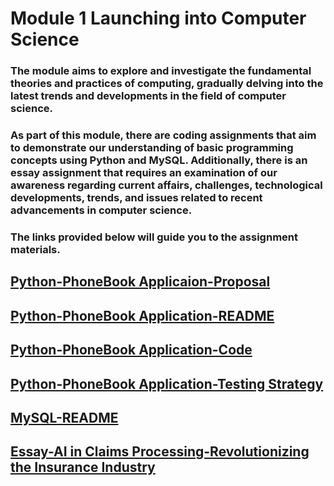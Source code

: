 # Module 1 Launching into Computer Science

### The module aims to explore and investigate the fundamental theories and practices of computing, gradually delving into the latest trends and developments in the field of computer science.

### As part of this module, there are coding assignments that aim to demonstrate our understanding of basic programming concepts using Python and MySQL. Additionally, there is an essay assignment that requires an examination of our awareness regarding current affairs, challenges, technological developments, trends, and issues related to recent advancements in computer science.

### The links provided below will guide you to the assignment materials. 

## [Python-PhoneBook Applicaion-Proposal](/pdf/Module01_Python_Phonebook_Presu.pdf)
## [Python-PhoneBook Application-README](/pdf/Module01_Python_Phonebook_README.pdf)
## [Python-PhoneBook Application-Code](/pdf/Module01_Python_Phonebook_Jupyter.pdf)
## [Python-PhoneBook Application-Testing Strategy](/pdf/Module01_Python_Phonebook_TestingStrategy.pdf)

## [MySQL-README](/pdf/Module01_MySQL_README.pdf)

## [Essay-AI in Claims Processing-Revolutionizing the Insurance Industry](/pdf/Module01_AI_InsurClaims.pdf)


